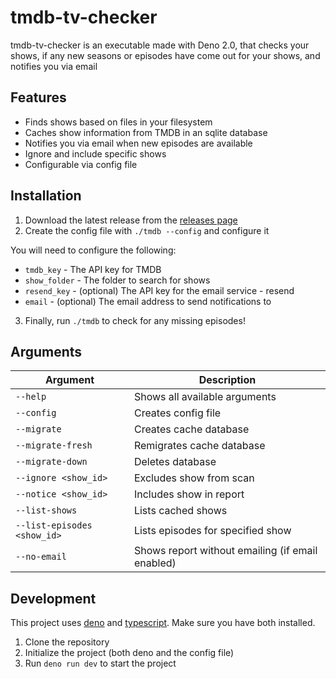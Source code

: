 # tmdb-tv-checker

tmdb-tv-checker is an executable made with Deno 2.0, that checks your shows, if any new seasons or episodes have come out for your shows, and notifies you via email

## Features

-   Finds shows based on files in your filesystem
-   Caches show information from TMDB in an sqlite database
-   Notifies you via email when new episodes are available
-   Ignore and include specific shows
-   Configurable via config file

## Installation

1. Download the latest release from the [releases page](https://github.com/Skrazzo/tmdb-tv-checker/releases)
2. Create the config file with `./tmdb --config` and configure it

You will need to configure the following:

-   `tmdb_key` - The API key for TMDB
-   `show_folder` - The folder to search for shows
-   `resend_key` - (optional) The API key for the email service - resend
-   `email` - (optional) The email address to send notifications to

3. Finally, run `./tmdb` to check for any missing episodes!

## Arguments

| Argument                    | Description                                      |
| --------------------------- | ------------------------------------------------ |
| `--help`                    | Shows all available arguments                    |
| `--config`                  | Creates config file                              |
| `--migrate`                 | Creates cache database                           |
| `--migrate-fresh`           | Remigrates cache database                        |
| `--migrate-down`            | Deletes database                                 |
| `--ignore <show_id>`        | Excludes show from scan                          |
| `--notice <show_id>`        | Includes show in report                          |
| `--list-shows`              | Lists cached shows                               |
| `--list-episodes <show_id>` | Lists episodes for specified show                |
| `--no-email`                | Shows report without emailing (if email enabled) |

## Development

This project uses [deno](https://deno.land/) and [typescript](https://www.typescriptlang.org/). Make sure you have both installed.

1. Clone the repository
2. Initialize the project (both deno and the config file)
3. Run `deno run dev` to start the project

